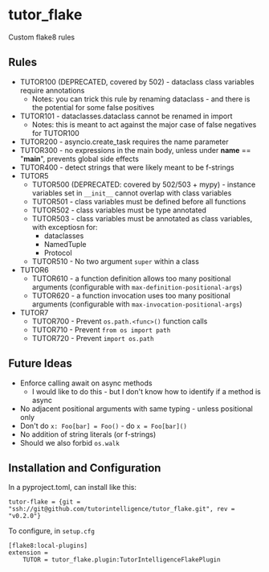 # tutor_flake

Custom flake8 rules

## Rules

* TUTOR100 (DEPRECATED, covered by 502) - dataclass class variables require annotations
    * Notes: you can trick this rule by renaming dataclass - and there is the potential for some false positives
* TUTOR101 - dataclasses.dataclass cannot be renamed in import
    * Notes: this is meant to act against the major case of false negatives for TUTOR100
* TUTOR200 - asyncio.create_task requires the name parameter
* TUTOR300 - no expressions in the main body, unless under __name__ == "__main__", prevents global side effects
* TUTOR400 - detect strings that were likely meant to be f-strings
* TUTOR5
    * TUTOR500 (DEPRECATED: covered by 502/503 + mypy) - instance variables set in `__init__` cannot overlap with class variables
    * TUTOR501 - class variables must be defined before all functions
    * TUTOR502 - class variables must be type annotated
    * TUTOR503 - class variables must be annotated as class variables, with exceptiosn for:
        * dataclasses
        * NamedTuple
        * Protocol
    * TUTOR510 - No two argument `super` within a class
* TUTOR6
    * TUTOR610 - a function definition allows too many positional arguments (configurable with `max-definition-positional-args`)
    * TUTOR620 - a function invocation uses too many positional arguments (configurable with `max-invocation-positional-args`)
* TUTOR7
    * TUTOR700 - Prevent `os.path.<func>()` function calls
    * TUTOR710 - Prevent `from os import path`
    * TUTOR720 - Prevent `import os.path`

## Future Ideas

* Enforce calling await on async methods
    * I would like to do this - but I don't know how to identify if a method is async
* No adjacent positional arguments with same typing - unless positional only
* Don't do `x: Foo[bar] = Foo()` - do `x = Foo[bar]()`
* No addition of string literals (or f-strings)
* Should we also forbid `os.walk`

## Installation and Configuration

In a pyproject.toml, can install like this:
```
tutor-flake = {git = "ssh://git@github.com/tutorintelligence/tutor_flake.git", rev = "v0.2.0"}
```

To configure, in `setup.cfg`
```
[flake8:local-plugins]
extension = 
    TUTOR = tutor_flake.plugin:TutorIntelligenceFlakePlugin
```